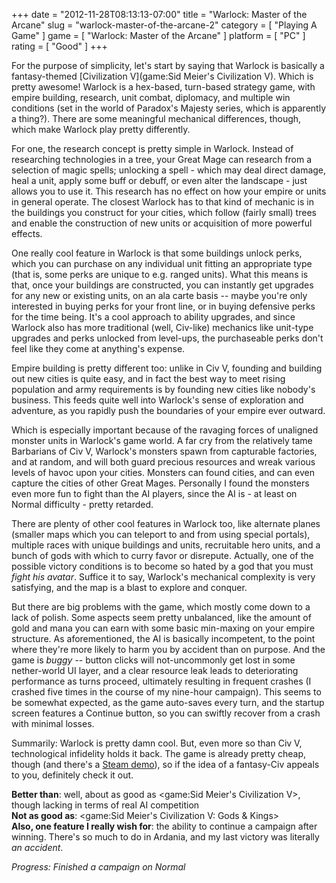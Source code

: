 +++
date = "2012-11-28T08:13:13-07:00"
title = "Warlock: Master of the Arcane"
slug = "warlock-master-of-the-arcane-2"
category = [ "Playing A Game" ]
game = [ "Warlock: Master of the Arcane" ]
platform = [ "PC" ]
rating = [ "Good" ]
+++

For the purpose of simplicity, let's start by saying that Warlock is basically a fantasy-themed [Civilization V](game:Sid Meier's Civilization V).  Which is pretty awesome!  Warlock is a hex-based, turn-based strategy game, with empire building, research, unit combat, diplomacy, and multiple win conditions (set in the world of Paradox's Majesty series, which is apparently a thing?).  There are some meaningful mechanical differences, though, which make Warlock play pretty differently.

For one, the research concept is pretty simple in Warlock.  Instead of researching technologies in a tree, your Great Mage can research from a selection of magic spells; unlocking a spell - which may deal direct damage, heal a unit, apply some buff or debuff, or even alter the landscape - just allows you to use it.  This research has no effect on how your empire or units in general operate.  The closest Warlock has to that kind of mechanic is in the buildings you construct for your cities, which follow (fairly small) trees and enable the construction of new units or acquisition of more powerful effects.

One really cool feature in Warlock is that some buildings unlock perks, which you can purchase on any individual unit fitting an appropriate type (that is, some perks are unique to e.g. ranged units).  What this means is that, once your buildings are constructed, you can instantly get upgrades for any new or existing units, on an ala carte basis -- maybe you're only interested in buying perks for your front line, or in buying defensive perks for the time being.  It's a cool approach to ability upgrades, and since Warlock also has more traditional (well, Civ-like) mechanics like unit-type upgrades and perks unlocked from level-ups, the purchaseable perks don't feel like they come at anything's expense.

Empire building is pretty different too: unlike in Civ V, founding and building out new cities is quite easy, and in fact the best way to meet rising population and army requirements is by founding new cities like nobody's business.  This feeds quite well into Warlock's sense of exploration and adventure, as you rapidly push the boundaries of your empire ever outward.

Which is especially important because of the ravaging forces of unaligned monster units in Warlock's game world.  A far cry from the relatively tame Barbarians of Civ V, Warlock's monsters spawn from capturable factories, and at random, and will both guard precious resources and wreak various levels of havoc upon your cities.  Monsters can found cities, and can even capture the cities of other Great Mages.  Personally I found the monsters even more fun to fight than the AI players, since the AI is - at least on Normal difficulty - pretty retarded.

There are plenty of other cool features in Warlock too, like alternate planes (smaller maps which you can teleport to and from using special portals), multiple races with unique buildings and units, recruitable hero units, and a bunch of gods with which to curry favor or disrepute.  Actually, one of the possible victory conditions is to become so hated by a god that you must <i>fight his avatar</i>.  Suffice it to say, Warlock's mechanical complexity is very satisfying, and the map is a blast to explore and conquer.

But there are big problems with the game, which mostly come down to a lack of polish.  Some aspects seem pretty unbalanced, like the amount of gold and mana you can earn with some basic min-maxing on your empire structure.  As aforementioned, the AI is basically incompetent, to the point where they're more likely to harm you by accident than on purpose.  And the game is <i>buggy</i> -- button clicks will not-uncommonly get lost in some nether-world UI layer, and a clear resource leak leads to deteriorating performance as turns proceed, ultimately resulting in frequent crashes (I crashed five times in the course of my nine-hour campaign).  This seems to be somewhat expected, as the game auto-saves every turn, and the startup screen features a Continue button, so you can swiftly recover from a crash with minimal losses.

Summarily: Warlock is pretty damn cool.  But, even more so than Civ V, technological infidelity holds it back.  The game is already pretty cheap, though (and there's a <a href="http://store.steampowered.com/app/203630/">Steam demo</a>), so if the idea of a fantasy-Civ appeals to you, definitely check it out.

<b>Better than</b>: well, about as good as <game:Sid Meier's Civilization V>, though lacking in terms of real AI competition  
<b>Not as good as</b>: <game:Sid Meier's Civilization V: Gods & Kings>  
<b>Also, one feature I really wish for</b>: the ability to continue a campaign after winning.  There's so much to do in Ardania, and my last victory was literally <i>an accident</i>.

<i>Progress: Finished a campaign on Normal</i>

